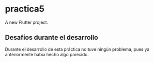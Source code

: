 # practica5

A new Flutter project.

## Desafíos durante el desarrollo

Durante el desarrollo de esta práctica no tuve ningún problema, pues ya anteriormente había hecho algo parecido.
